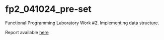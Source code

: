 # fp2_041024_pre-set

Functional Programming Laboratory Work #2. Implementing data structure.

Report available [here](docs)
